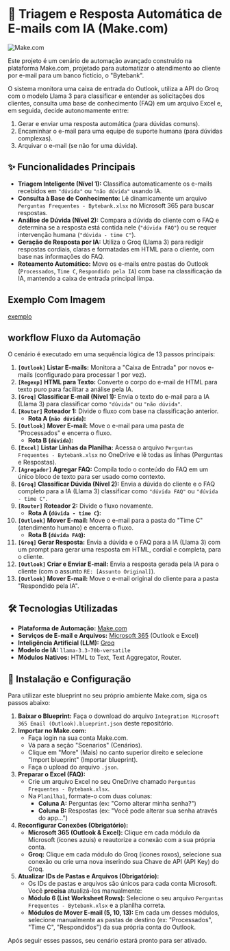 # 🤖 Triagem e Resposta Automática de E-mails com IA (Make.com)

![Make.com](https://img.shields.io/badge/Plataforma-Make.com-blue?style=for-the-badge&logo=make)

Este projeto é um cenário de automação avançado construído na plataforma Make.com, projetado para automatizar o atendimento ao cliente por e-mail para um banco fictício, o "Bytebank".

O sistema monitora uma caixa de entrada do Outlook, utiliza a API do Groq com o modelo Llama 3 para classificar e entender as solicitações dos clientes, consulta uma base de conhecimento (FAQ) em um arquivo Excel e, em seguida, decide autonomamente entre:

1.  Gerar e enviar uma resposta automática (para dúvidas comuns).
2.  Encaminhar o e-mail para uma equipe de suporte humana (para dúvidas complexas).
3.  Arquivar o e-mail (se não for uma dúvida).

## ✨ Funcionalidades Principais

* **Triagem Inteligente (Nível 1):** Classifica automaticamente os e-mails recebidos em `"dúvida"` ou `"não dúvida"` usando IA.
* **Consulta à Base de Conhecimento:** Lê dinamicamente um arquivo `Perguntas Frequentes - Bytebank.xlsx` no Microsoft 365 para buscar respostas.
* **Análise de Dúvida (Nível 2):** Compara a dúvida do cliente com o FAQ e determina se a resposta está contida nele (`"dúvida FAQ"`) ou se requer intervenção humana (`"dúvida - time C"`).
* **Geração de Resposta por IA:** Utiliza o Groq (Llama 3) para redigir respostas cordiais, claras e formatadas em HTML para o cliente, com base nas informações do FAQ.
* **Roteamento Automático:** Move os e-mails entre pastas do Outlook (`Processados`, `Time C`, `Respondido pela IA`) com base na classificação da IA, mantendo a caixa de entrada principal limpa.

##  Exemplo Com Imagem

[exemplo](assets\automação-email-make)

##  workflow Fluxo da Automação

O cenário é executado em uma sequência lógica de 13 passos principais:

1.  **`[Outlook]` Listar E-mails:** Monitora a "Caixa de Entrada" por novos e-mails (configurado para processar 1 por vez).
2.  **`[Regexp]` HTML para Texto:** Converte o corpo do e-mail de HTML para texto puro para facilitar a análise pela IA.
3.  **`[Groq]` Classificar E-mail (Nível 1):** Envia o texto do e-mail para a IA (Llama 3) para classificar como `"dúvida"` ou `"não dúvida"`.
4.  **`[Router]` Roteador 1:** Divide o fluxo com base na classificação anterior.
    * **Rota A (`não dúvida`):**
5.  **`[Outlook]` Mover E-mail:** Move o e-mail para uma pasta de "Processados" e encerra o fluxo.
    * **Rota B (`dúvida`):**
6.  **`[Excel]` Listar Linhas da Planilha:** Acessa o arquivo `Perguntas Frequentes - Bytebank.xlsx` no OneDrive e lê todas as linhas (Perguntas e Respostas).
7.  **`[Agregador]` Agregar FAQ:** Compila todo o conteúdo do FAQ em um único bloco de texto para ser usado como contexto.
8.  **`[Groq]` Classificar Dúvida (Nível 2):** Envia a dúvida do cliente e o FAQ completo para a IA (Llama 3) classificar como `"dúvida FAQ"` ou `"dúvida - time C"`.
9.  **`[Router]` Roteador 2:** Divide o fluxo novamente.
    * **Rota A (`dúvida - time C`):**
10. **`[Outlook]` Mover E-mail:** Move o e-mail para a pasta do "Time C" (atendimento humano) e encerra o fluxo.
    * **Rota B (`dúvida FAQ`):**
11. **`[Groq]` Gerar Resposta:** Envia a dúvida e o FAQ para a IA (Llama 3) com um prompt para gerar uma resposta em HTML, cordial e completa, para o cliente.
12. **`[Outlook]` Criar e Enviar E-mail:** Envia a resposta gerada pela IA para o cliente (com o assunto `RE: [Assunto Original]`).
13. **`[Outlook]` Mover E-mail:** Move o e-mail original do cliente para a pasta "Respondido pela IA".

## 🛠️ Tecnologias Utilizadas

* **Plataforma de Automação:** [Make.com](https://www.make.com/)
* **Serviços de E-mail e Arquivos:** [Microsoft 365](https://www.microsoft.com/pt-br/microsoft-365) (Outlook e Excel)
* **Inteligência Artificial (LLM):** [Groq](https://groq.com/)
* **Modelo de IA:** `llama-3.3-70b-versatile`
* **Módulos Nativos:** HTML to Text, Text Aggregator, Router.

## 🚀 Instalação e Configuração

Para utilizar este blueprint no seu próprio ambiente Make.com, siga os passos abaixo:

1.  **Baixar o Blueprint:** Faça o download do arquivo `Integration Microsoft 365 Email (Outlook).blueprint.json` deste repositório.
2.  **Importar no Make.com:**
    * Faça login na sua conta Make.com.
    * Vá para a seção "Scenarios" (Cenários).
    * Clique em "More" (Mais) no canto superior direito e selecione "Import blueprint" (Importar blueprint).
    * Faça o upload do arquivo `.json`.
3.  **Preparar o Excel (FAQ):**
    * Crie um arquivo Excel no seu OneDrive chamado `Perguntas Frequentes - Bytebank.xlsx`.
    * Na `Planilha1`, formate-o com duas colunas:
        * **Coluna A:** Perguntas (ex: "Como alterar minha senha?")
        * **Coluna B:** Respostas (ex: "Você pode alterar sua senha através do app...")
4.  **Reconfigurar Conexões (Obrigatório):**
    * **Microsoft 365 (Outlook & Excel):** Clique em cada módulo da Microsoft (ícones azuis) e reautorize a conexão com a sua própria conta.
    * **Groq:** Clique em cada módulo do Groq (ícones roxos), selecione sua conexão ou crie uma nova inserindo sua Chave de API (API Key) do Groq.
5.  **Atualizar IDs de Pastas e Arquivos (Obrigatório):**
    * Os IDs de pastas e arquivos são únicos para cada conta Microsoft. Você **precisa** atualizá-los manualmente:
    * **Módulo 6 (List Worksheet Rows):** Selecione o seu arquivo `Perguntas Frequentes - Bytebank.xlsx` e a planilha correta.
    * **Módulos de Mover E-mail (5, 10, 13):** Em cada um desses módulos, selecione manualmente as pastas de destino (ex: "Processados", "Time C", "Respondidos") da sua própria conta do Outlook.

Após seguir esses passos, seu cenário estará pronto para ser ativado.
